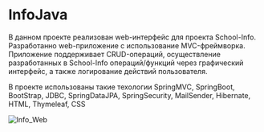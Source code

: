 # InfoJava

В данном проекте реализован web-интерфейс для проекта School-Info. Разработанно web-приложение с использование MVC-фреймворка. Приложение поддерживает CRUD-операций, осуществление разработанных в School-Info операций/функций через графический интерфейс, а также логирование действий пользователя.

В проекте использованы такие техологии SpringMVC, SpringBoot, BootStrap, JDBC, SpringDataJPA, SpringSecurity, MailSender, Hibernate, HTML, Thymeleaf, CSS

![Info_Web](materials/info_java.gif)

